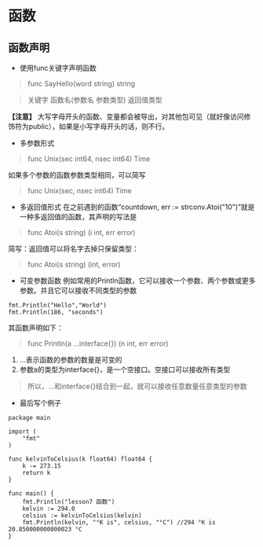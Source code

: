 # 函数

## 函数声明
* 使用func关键字声明函数
> func  SayHello(word string)  string

> 关键字 函数名(参数名 参数类型) 返回值类型

**【注意】** 大写字母开头的函数、变量都会被导出，对其他包可见（就好像访问修饰符为public），如果是小写字母开头的话，则不行。
* 多参数形式   
> func Unix(sec int64, nsec int64) Time

如果多个参数的函数参数类型相同，可以简写
> func Unix(sec, nsec int64) Time

* 多返回值形式
在之前遇到的函数“countdown, err := strconv.Atoi("10")”就是一种多返回值的函数，其声明的写法是
> func Atoi(s string) (i int, err error)  

简写：返回值可以将名字去掉只保留类型：
> func Atoi(s string) (int, error)

* 可变参数函数
例如常用的Println函数，它可以接收一个参数、两个参数或更多参数。并且它可以接收不同类型的参数
```
fmt.Println("Hello","World")
fmt.Println(186, "seconds")
```
其函数声明如下：
> func Println(a ...interface{}) (n int, err error)
1. ...表示函数的参数的数量是可变的
2. 参数a的类型为interface{}，是一个空接口。空接口可以接收所有类型
> 所以，...和interface{}结合到一起，就可以接收任意数量任意类型的参数

* 最后写个例子
```
package main

import (
	"fmt"
)

func kelvinToCelsius(k float64) float64 {
	k -= 273.15
	return k
}

func main() {
	fmt.Println("lesson7 函数")
	kelvin := 294.0
	celsius := kelvinToCelsius(kelvin)
	fmt.Println(kelvin, "°K is", celsius, "°C") //294 °K is 20.850000000000023 °C
}
```